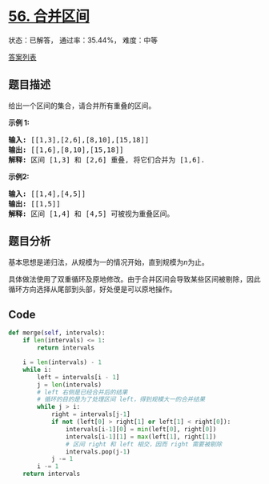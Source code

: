 # [56. 合并区间](https://leetcode-cn.com/problems/merge-intervals)

状态：已解答， 通过率：35.44%， 难度：中等

[答案列表](Solutions/answer_list.md)

## 题目描述
给出一个区间的集合，请合并所有重叠的区间。

**示例 1:**

<pre><strong>输入:</strong> [[1,3],[2,6],[8,10],[15,18]]
<strong>输出:</strong> [[1,6],[8,10],[15,18]]
<strong>解释:</strong> 区间 [1,3] 和 [2,6] 重叠, 将它们合并为 [1,6].
</pre>

**示例2:**

<pre><strong>输入:</strong> [[1,4],[4,5]]
<strong>输出:</strong> [[1,5]]
<strong>解释:</strong> 区间 [1,4] 和 [4,5] 可被视为重叠区间。</pre>


## 题目分析
基本思想是递归法，从规模为一的情况开始，直到规模为$n$为止。

具体做法使用了双重循环及原地修改。由于合并区间会导致某些区间被剔除，因此循环方向选择从尾部到头部，好处便是可以原地操作。


## Code
```python
def merge(self, intervals):
    if len(intervals) <= 1:
        return intervals

    i = len(intervals) - 1
    while i:
        left = intervals[i - 1]
        j = len(intervals)
        # left 右侧是已经合并后的结果
        # 循环的目的是为了处理区间 left，得到规模大一的合并结果
        while j > i:
            right = intervals[j-1]
            if not (left[0] > right[1] or left[1] < right[0]):
                intervals[i-1][0] = min(left[0], right[0])
                intervals[i-1][1] = max(left[1], right[1])
                # 区间 right 和 left 相交，因而 right 需要被剔除
                intervals.pop(j-1)
            j -= 1
        i -= 1
    return intervals
```
